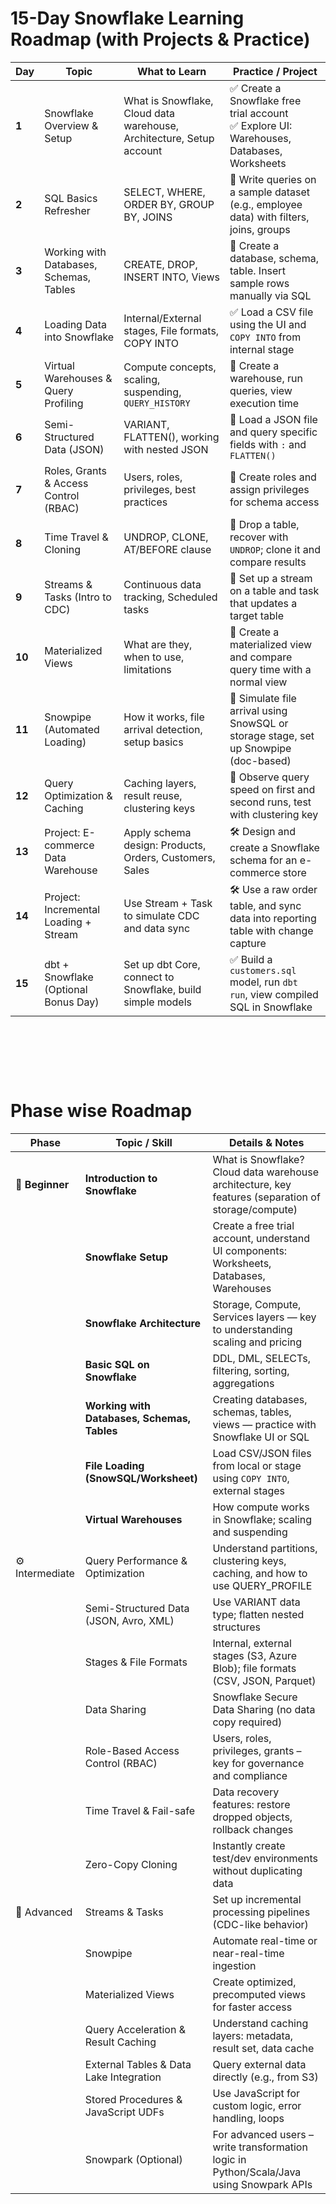 # 15-Day Snowflake Learning Roadmap (with Projects & Practice)

| Day    | Topic                                   | What to Learn                                                        | Practice / Project                                                                           |
| ------ | --------------------------------------- | -------------------------------------------------------------------- | -------------------------------------------------------------------------------------------- |
| **1**  | Snowflake Overview & Setup              | What is Snowflake, Cloud data warehouse, Architecture, Setup account | ✅ Create a Snowflake free trial account<br>✅ Explore UI: Warehouses, Databases, Worksheets |
| **2**  | SQL Basics Refresher                    | SELECT, WHERE, ORDER BY, GROUP BY, JOINS                             | 🧪 Write queries on a sample dataset (e.g., employee data) with filters, joins, groups       |
| **3**  | Working with Databases, Schemas, Tables | CREATE, DROP, INSERT INTO, Views                                     | 🧪 Create a database, schema, table. Insert sample rows manually via SQL                     |
| **4**  | Loading Data into Snowflake             | Internal/External stages, File formats, COPY INTO                    | ✅ Load a CSV file using the UI and `COPY INTO` from internal stage                          |
| **5**  | Virtual Warehouses & Query Profiling    | Compute concepts, scaling, suspending, `QUERY_HISTORY`               | 🧪 Create a warehouse, run queries, view execution time                                      |
| **6**  | Semi-Structured Data (JSON)             | VARIANT, FLATTEN(), working with nested JSON                         | 🧪 Load a JSON file and query specific fields with `:` and `FLATTEN()`                       |
| **7**  | Roles, Grants & Access Control (RBAC)   | Users, roles, privileges, best practices                             | 🧪 Create roles and assign privileges for schema access                                      |
| **8**  | Time Travel & Cloning                   | UNDROP, CLONE, AT/BEFORE clause                                      | 🧪 Drop a table, recover with `UNDROP`; clone it and compare results                         |
| **9**  | Streams & Tasks (Intro to CDC)          | Continuous data tracking, Scheduled tasks                            | 🧪 Set up a stream on a table and task that updates a target table                           |
| **10** | Materialized Views                      | What are they, when to use, limitations                              | 🧪 Create a materialized view and compare query time with a normal view                      |
| **11** | Snowpipe (Automated Loading)            | How it works, file arrival detection, setup basics                   | 🧪 Simulate file arrival using SnowSQL or storage stage, set up Snowpipe (doc-based)         |
| **12** | Query Optimization & Caching            | Caching layers, result reuse, clustering keys                        | 🧪 Observe query speed on first and second runs, test with clustering key                    |
| **13** | Project: E-commerce Data Warehouse      | Apply schema design: Products, Orders, Customers, Sales              | 🛠️ Design and create a Snowflake schema for an e-commerce store                              |
| **14** | Project: Incremental Loading + Stream   | Use Stream + Task to simulate CDC and data sync                      | 🛠️ Use a raw order table, and sync data into reporting table with change capture             |
| **15** | dbt + Snowflake (Optional Bonus Day)    | Set up dbt Core, connect to Snowflake, build simple models           | ✅ Build a `customers.sql` model, run `dbt run`, view compiled SQL in Snowflake              |

&nbsp;

&nbsp;

&nbsp;

# Phase wise Roadmap

| Phase           | Topic / Skill                               | Details & Notes                                                                                    |
| --------------- | ------------------------------------------- | -------------------------------------------------------------------------------------------------- |
| **🔰 Beginner** | **Introduction to Snowflake**               | What is Snowflake? Cloud data warehouse architecture, key features (separation of storage/compute) |
|                 | **Snowflake Setup**                         | Create a free trial account, understand UI components: Worksheets, Databases, Warehouses           |
|                 | **Snowflake Architecture**                  | Storage, Compute, Services layers — key to understanding scaling and pricing                       |
|                 | **Basic SQL on Snowflake**                  | DDL, DML, SELECTs, filtering, sorting, aggregations                                                |
|                 | **Working with Databases, Schemas, Tables** | Creating databases, schemas, tables, views — practice with Snowflake UI or SQL                     |
|                 | **File Loading (SnowSQL/Worksheet)**        | Load CSV/JSON files from local or stage using `COPY INTO`, external stages                         |
|                 | **Virtual Warehouses**                      | How compute works in Snowflake; scaling and suspending                                             |
| ⚙️ Intermediate | Query Performance & Optimization            | Understand partitions, clustering keys, caching, and how to use QUERY_PROFILE                      |
|                 | Semi-Structured Data (JSON, Avro, XML)      | Use VARIANT data type; flatten nested structures                                                   |
|                 | Stages & File Formats                       | Internal, external stages (S3, Azure Blob); file formats (CSV, JSON, Parquet)                      |
|                 | Data Sharing                                | Snowflake Secure Data Sharing (no data copy required)                                              |
|                 | Role-Based Access Control (RBAC)            | Users, roles, privileges, grants – key for governance and compliance                               |
|                 | Time Travel & Fail-safe                     | Data recovery features: restore dropped objects, rollback changes                                  |
|                 | Zero-Copy Cloning                           | Instantly create test/dev environments without duplicating data                                    |
| 🚀 Advanced     | Streams & Tasks                             | Set up incremental processing pipelines (CDC-like behavior)                                        |
|                 | Snowpipe                                    | Automate real-time or near-real-time ingestion                                                     |
|                 | Materialized Views                          | Create optimized, precomputed views for faster access                                              |
|                 | Query Acceleration & Result Caching         | Understand caching layers: metadata, result set, data cache                                        |
|                 | External Tables & Data Lake Integration     | Query external data directly (e.g., from S3)                                                       |
|                 | Stored Procedures & JavaScript UDFs         | Use JavaScript for custom logic, error handling, loops                                             |
|                 | Snowpark (Optional)                         | For advanced users – write transformation logic in Python/Scala/Java using Snowpark APIs           |

&nbsp;

&nbsp;

&nbsp;

&nbsp;

&nbsp;

&nbsp;

&nbsp;

&nbsp;
